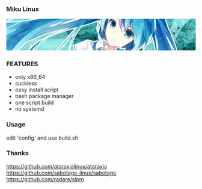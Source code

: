 ### Miku Linux ###

<img src=".github/miku.jpg">

### FEATURES
- only x86_64
- suckless
- easy install script
- bash package manager
- one script build
- no systemd

### Usage
edit 'config' and use build.sh

### Thanks
https://github.com/ataraxialinux/ataraxia \
https://github.com/sabotage-linux/sabotage \
https://github.com/radare/slpm